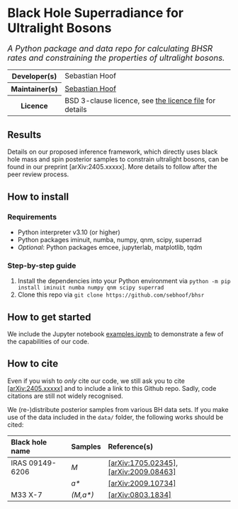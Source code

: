 # Black Hole Superradiance for Ultralight Bosons

<em><font size="4">A Python package and data repo for calculating BHSR rates and constraining the properties of ultralight bosons.</font></em>

<table>
   <tbody>
      <tr><th scope="row">Developer(s)</th><td>Sebastian Hoof</td></tr>
      <tr><th scope="row"> Maintainer(s)</th><td><a href = "mailto:s.hoof.physics@gmail.com">Sebastian Hoof</a></td></tr>
      <tr><th scope="row">Licence</th><td>BSD 3-clause licence, see <a href="LICENSE">the licence file</a> for details</td></tr>
   </tbody>
</table>

## Results

Details on our proposed inference framework, which directly uses black hole mass and spin posterior samples to constrain ultralight bosons, can be found in our preprint [arXiv:2405.xxxxx].
More details to follow after the peer review process.

<!--### Statistical analysis framework
[![arxiv](https://img.shields.io/badge/arXiv-2405.xxxxx_[hep--ph]-B31B1B.svg?style=flat&logo=arxiv&logoColor=B31B1B)](https://arxiv.org/abs/2405.xxxxx)
[![mnras](https://img.shields.io/badge/MNRAS-doi:10.xxxxxxxxx-937CB9)](https://doi.org/10.xxxxxxxxx)
-->

## How to install


### Requirements

-  Python interpreter v3.10 (or higher)
-  Python packages iminuit, numba, numpy, qnm, scipy, superrad
-  _Optional_: Python packages emcee, jupyterlab, matplotlib, tqdm

### Step-by-step guide

1. Install the dependencies into your Python environment via `python -m pip install iminuit numba numpy qnm scipy superrad`
2. Clone this repo via `git clone https://github.com/sebhoof/bhsr`


## How to get started
We include the Jupyter notebook [examples.ipynb](examples.ipynb) to demonstrate a few of the capabilities of our code.


## How to cite

Even if you wish to *only* cite our code, we still ask you to cite [[arXiv:2405.xxxxx]](https://arxiv.org/abs/2405.xxxxx) and to include a link to this Github repo.
Sadly, code citations are still not widely recognised.

We (re-)distribute posterior samples from various BH data sets.
If you make use of the data included in the `data/` folder, the following works should be cited:

| Black hole name | Samples | Reference(s) |
| :--- | :--- | :--- |
| IRAS 09149-6206 | _M_ | [[arXiv:1705.02345]](https://arxiv.org/abs/1705.02345), [[arXiv:2009.08463]](https://arxiv.org/abs/2009.08463) |
| | _a*_ | [[arXiv:2009.10734]](https://arxiv.org/abs/2009.08463) |
| M33 X-7 | _(M,a*)_ | [[arXiv:0803.1834]](https://arxiv.org/abs/0803.1834) |
